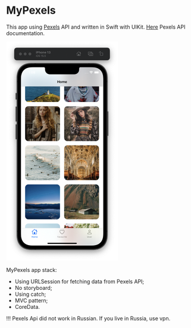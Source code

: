# MyPexels
This app using [Pexels](https://www.pexels.com/ru-ru/) API and written in Swift with UIKit. [Here](https://www.pexels.com/ru-ru/api/documentation/) Pexels API documentation.

<img src="https://github.com/ArtemPavlov72/Screenshots/blob/main/Pexels%20main%20page.png?raw=true" width="300">

MyPexels app staсk:
- Using URLSession for fetching data from Pexels API;
- No storyboard;
- Using catch;
- MVC pattern;
- CoreData.

!!! Pexels Api did not work in Russian. If you live in Russia, use vpn.
